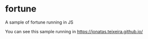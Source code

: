 # fortune
A sample of fortune running in JS

You can see this sample running in https://jonatas.teixeira.github.io/
